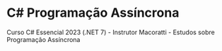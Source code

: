# C# Programação Assíncrona
Curso C# Essencial 2023 (.NET 7) - Instrutor Macoratti - Estudos sobre Programação Assíncrona
